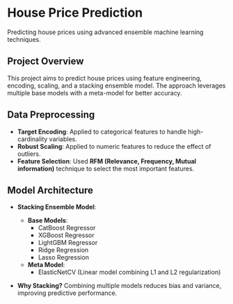 # House Price Prediction

Predicting house prices using advanced ensemble machine learning techniques.

## Project Overview
This project aims to predict house prices using feature engineering, encoding, scaling, and a stacking ensemble model. The approach leverages multiple base models with a meta-model for better accuracy.

## Data Preprocessing
- **Target Encoding**: Applied to categorical features to handle high-cardinality variables.
- **Robust Scaling**: Applied to numeric features to reduce the effect of outliers.
- **Feature Selection**: Used **RFM (Relevance, Frequency, Mutual information)** technique to select the most important features.

## Model Architecture
- **Stacking Ensemble Model**:
  - **Base Models**:
    - CatBoost Regressor
    - XGBoost Regressor
    - LightGBM Regressor
    - Ridge Regression
    - Lasso Regression
  - **Meta Model**:
    - ElasticNetCV (Linear model combining L1 and L2 regularization)
    
- **Why Stacking?** Combining multiple models reduces bias and variance, improving predictive performance.




